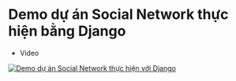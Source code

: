# Demo dự án Social Network thực hiện bằng Django
- Video

[![Demo dự án Social Network thực hiện với Django](https://img.youtube.com/vi/Hr7K_9GChuI/0.jpg)](https://www.youtube.com/watch?v=Hr7K_9GChuI)
